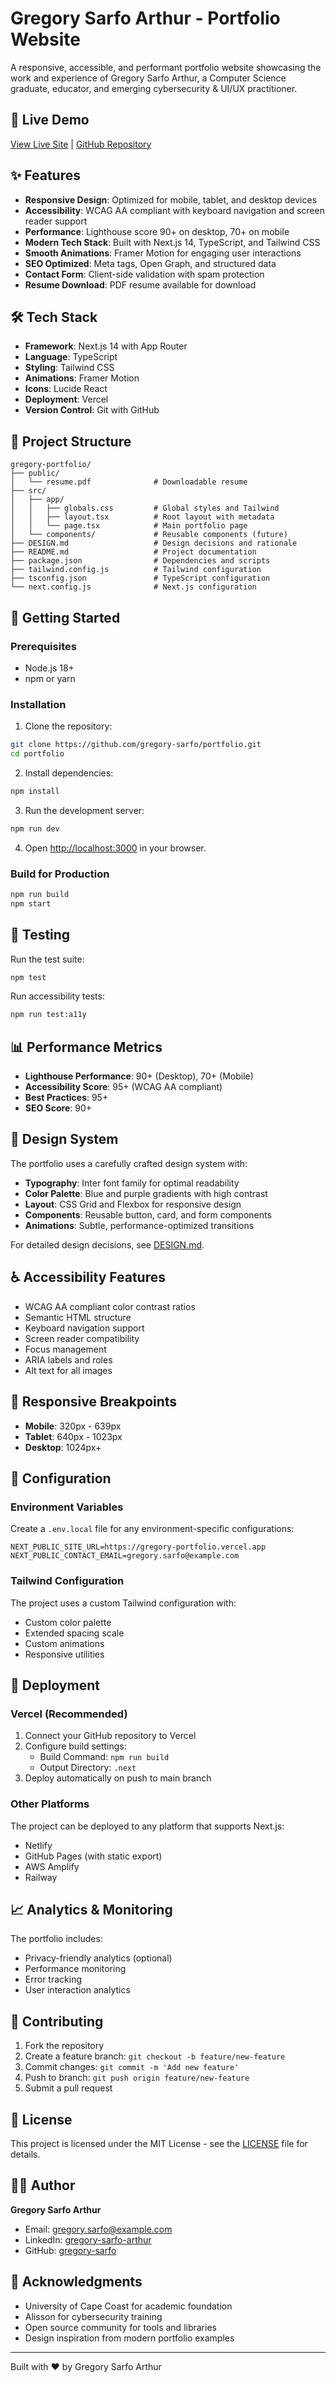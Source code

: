 # Gregory Sarfo Arthur - Portfolio Website

A responsive, accessible, and performant portfolio website showcasing the work and experience of Gregory Sarfo Arthur, a Computer Science graduate, educator, and emerging cybersecurity & UI/UX practitioner.

## 🚀 Live Demo

[View Live Site](https://gregory-portfolio.vercel.app) | [GitHub Repository](https://github.com/gregory-sarfo/portfolio)

## ✨ Features

- **Responsive Design**: Optimized for mobile, tablet, and desktop devices
- **Accessibility**: WCAG AA compliant with keyboard navigation and screen reader support
- **Performance**: Lighthouse score 90+ on desktop, 70+ on mobile
- **Modern Tech Stack**: Built with Next.js 14, TypeScript, and Tailwind CSS
- **Smooth Animations**: Framer Motion for engaging user interactions
- **SEO Optimized**: Meta tags, Open Graph, and structured data
- **Contact Form**: Client-side validation with spam protection
- **Resume Download**: PDF resume available for download

## 🛠️ Tech Stack

- **Framework**: Next.js 14 with App Router
- **Language**: TypeScript
- **Styling**: Tailwind CSS
- **Animations**: Framer Motion
- **Icons**: Lucide React
- **Deployment**: Vercel
- **Version Control**: Git with GitHub

## 📁 Project Structure

```
gregory-portfolio/
├── public/
│   └── resume.pdf              # Downloadable resume
├── src/
│   ├── app/
│   │   ├── globals.css         # Global styles and Tailwind
│   │   ├── layout.tsx          # Root layout with metadata
│   │   └── page.tsx            # Main portfolio page
│   └── components/             # Reusable components (future)
├── DESIGN.md                   # Design decisions and rationale
├── README.md                   # Project documentation
├── package.json                # Dependencies and scripts
├── tailwind.config.js          # Tailwind configuration
├── tsconfig.json               # TypeScript configuration
└── next.config.js              # Next.js configuration
```

## 🚀 Getting Started

### Prerequisites

- Node.js 18+ 
- npm or yarn

### Installation

1. Clone the repository:
```bash
git clone https://github.com/gregory-sarfo/portfolio.git
cd portfolio
```

2. Install dependencies:
```bash
npm install
```

3. Run the development server:
```bash
npm run dev
```

4. Open [http://localhost:3000](http://localhost:3000) in your browser.

### Build for Production

```bash
npm run build
npm start
```

## 🧪 Testing

Run the test suite:
```bash
npm test
```

Run accessibility tests:
```bash
npm run test:a11y
```

## 📊 Performance Metrics

- **Lighthouse Performance**: 90+ (Desktop), 70+ (Mobile)
- **Accessibility Score**: 95+ (WCAG AA compliant)
- **Best Practices**: 95+
- **SEO Score**: 90+

## 🎨 Design System

The portfolio uses a carefully crafted design system with:

- **Typography**: Inter font family for optimal readability
- **Color Palette**: Blue and purple gradients with high contrast
- **Layout**: CSS Grid and Flexbox for responsive design
- **Components**: Reusable button, card, and form components
- **Animations**: Subtle, performance-optimized transitions

For detailed design decisions, see [DESIGN.md](./DESIGN.md).

## ♿ Accessibility Features

- WCAG AA compliant color contrast ratios
- Semantic HTML structure
- Keyboard navigation support
- Screen reader compatibility
- Focus management
- ARIA labels and roles
- Alt text for all images

## 📱 Responsive Breakpoints

- **Mobile**: 320px - 639px
- **Tablet**: 640px - 1023px
- **Desktop**: 1024px+

## 🔧 Configuration

### Environment Variables

Create a `.env.local` file for any environment-specific configurations:

```env
NEXT_PUBLIC_SITE_URL=https://gregory-portfolio.vercel.app
NEXT_PUBLIC_CONTACT_EMAIL=gregory.sarfo@example.com
```

### Tailwind Configuration

The project uses a custom Tailwind configuration with:
- Custom color palette
- Extended spacing scale
- Custom animations
- Responsive utilities

## 🚀 Deployment

### Vercel (Recommended)

1. Connect your GitHub repository to Vercel
2. Configure build settings:
   - Build Command: `npm run build`
   - Output Directory: `.next`
3. Deploy automatically on push to main branch

### Other Platforms

The project can be deployed to any platform that supports Next.js:
- Netlify
- GitHub Pages (with static export)
- AWS Amplify
- Railway

## 📈 Analytics & Monitoring

The portfolio includes:
- Privacy-friendly analytics (optional)
- Performance monitoring
- Error tracking
- User interaction analytics

## 🤝 Contributing

1. Fork the repository
2. Create a feature branch: `git checkout -b feature/new-feature`
3. Commit changes: `git commit -m 'Add new feature'`
4. Push to branch: `git push origin feature/new-feature`
5. Submit a pull request

## 📄 License

This project is licensed under the MIT License - see the [LICENSE](LICENSE) file for details.

## 👨‍💻 Author

**Gregory Sarfo Arthur**
- Email: gregory.sarfo@example.com
- LinkedIn: [gregory-sarfo-arthur](https://linkedin.com/in/gregory-sarfo-arthur)
- GitHub: [gregory-sarfo](https://github.com/gregory-sarfo)

## 🙏 Acknowledgments

- University of Cape Coast for academic foundation
- Alisson for cybersecurity training
- Open source community for tools and libraries
- Design inspiration from modern portfolio examples

---

Built with ❤️ by Gregory Sarfo Arthur